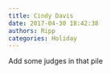 ```yaml
---
title: Cindy Davis
date: 2017-04-30 18:42:38
authors: Ripp
categories: Holiday
---
```


 Add some judges in that pile